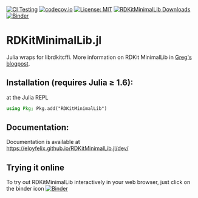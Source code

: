 [![CI Testing](https://github.com/eloyfelix/RDKitMinimalLib.jl/workflows/CI/badge.svg)](https://github.com/eloyfelix/RDKitMinimalLib.jl/actions?query=workflow%3ACI+branch%3Amain)
[![codecov.io](http://codecov.io/github/eloyfelix/RDKitMinimalLib.jl/coverage.svg?branch=main)](http://codecov.io/github/eloyfelix/RDKitMinimalLib.jl?branch=main)
[![License: MIT](https://img.shields.io/badge/License-MIT-yellow.svg)](https://github.com/eloyfelix/RDKitMinimalLib.jl/blob/main/LICENSE)
[![RDKitMinimalLib Downloads](https://shields.io/endpoint?url=https://pkgs.genieframework.com/api/v1/badge/RDKitMinimalLib)](https://pkgs.genieframework.com?packages=RDKitMinimalLib)
[![Binder](http://mybinder.org/badge.svg)](http://beta.mybinder.org/v2/gh/eloyfelix/RDKitMinimalLib.jl/notebooks?filepath=notebooks/demo.ipynb)

# RDKitMinimalLib.jl

Julia wraps for librdkitcffi. More information on RDKit MinimalLib in [Greg's blogpost](https://greglandrum.github.io/rdkit-blog/technical/2021/05/01/rdkit-cffi-part1.html).

## Installation (requires Julia ≥ 1.6):

at the Julia REPL
```julia
using Pkg; Pkg.add("RDKitMinimalLib")
```

## Documentation:

Documentation is available at https://eloyfelix.github.io/RDKitMinimalLib.jl/dev/

## Trying it online

To try out RDKitMinimalLib interactively in your web browser, just click on the binder icon [![Binder](http://mybinder.org/badge.svg)](http://beta.mybinder.org/v2/gh/eloyfelix/RDKitMinimalLib.jl/notebooks?filepath=notebooks/demo.ipynb)
